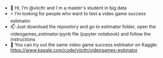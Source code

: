 - 👋 Hi, I’m @viicttr and I´m a master's student in big data 
- ⚡ I’m looking for people who want to test a video game success estimator 
- 📫 Just download the repository and go to estimator folder, open the videogames_estimator.ipynb file (jupyter notebook) and follow the instructions
- 👀 You can try out the same video game success estimator on Kaggle: https://www.kaggle.com/code/viicttr/videogames-estimator 

<!---
viicttr/viicttr is a ✨ special ✨ repository because its `README.md` (this file) appears on your GitHub profile.
You can click the Preview link to take a look at your changes.
--->
